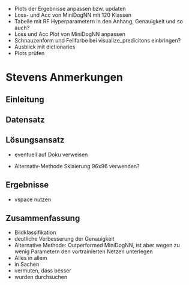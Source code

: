 * Plots der Ergebnisse anpassen bzw. updaten
* Loss- und Acc von MiniDogNN mit 120 Klassen
* Tabelle mit RF Hyperparametern in den Anhang, Genauigkeit und so auch?
* Loss und Acc Plot von MiniDogNN anpassen
* Schnauzenform und Fellfarbe bei visualize_predicitons einbringen?
* Ausblick mit dictionaries
* Plots prüfen

# Stevens Anmerkungen
## Einleitung
<!-- * nicht nur CNN genommen -->
<!-- * nicht unterschieden, sondern klassifiziert -->
<!-- * Satz kürzen -->
<!-- * Farbinformationen Klassifikation verbessern -->
<!-- * Weiterhin wird erörtert, wie ein vortrainiertes Netz beitragen kann oder so -->
<!-- * vielleicht kommt weg, sogar auch -->
<!-- * "gleiche" ändern -->
<!-- * unter anderem weg -->
<!-- * letzten teilsatz wegstreichen -->

## Datensatz
<!-- * Mit Dem Datenstaz -->
<!-- * minimal und maximal weg -->

## Lösungsansatz
<!-- * Strategie? -->
<!-- * Absatz? -->
<!-- * aufgrund der Verwendung von numpy arrays -->
<!-- * statt resizen reskalieren -->
<!-- * batchweise statt batchwise -->
<!-- * Scatter plots in den Anhang -->
<!-- * technische Schwierigkeiten raus -> einfach schreiben, dass auf 224x224 reresized wurde -->
* eventuell auf Doku verweisen
<!-- * fällt dies nicht ins Gewicht -->
<!-- * nebenbei raus und der Bilder auch -->
<!-- * statt CNN Architekturen -->
<!-- * da die Bilder... raus -->
<!-- * Freie Parameter Anzahl ändern -->
<!-- * um die Anzahl der freien Parameter für das FCN LAyer festzulegen -->
<!-- * Klammern bei PreBigDog -->
<!-- * schreiben, dass PreDog für 5 Klassen und PreBigDog für 120 Klassen -->
<!-- * Dazudichten: Auswirkungen auf Overtraining zu untersuchen -->
<!-- * PreLU Satz kaputt -->
<!-- * softmax ist normiert -->
<!-- * eigener Absatz -->
<!-- * nicht Anzahl Parameter reduziert, Bilduaflösung reduziert -->
<!-- * mit reshape wieder als Tensor -->
<!-- * Bilder sind normiert zwischen 0 und 1, und deswegen sigmoid, weil Output zwischen 0 und 1 -->
<!-- * Hyperparametern weglassen -->
<!-- * Cross Validation streichen -->
<!-- * Es wurden dreiSkalierungmeter optimiert, learning rate und epochen nicht, da early stopping -->
<!-- * default werte nennen -->
<!-- * Um den Informationsgehalt zu prüfen, statt wie wichtig -->
<!-- * einzelne Absätze -->
<!-- * für den gegebenen Zeitraum -->
* Alternativ-Methode Sklaierung 96x96 verwenden?

## Ergebnisse
<!-- * Dann erst MiniDogNN -->
<!-- * Hyperparamter als Einleitung mach ich nicht -->
<!-- * Folgerichtig optimiert Farbinformationen die Genauigkeit -->
<!-- * Statt Neuronale Netze Architekturen, 60% nur auf PreDog -->
<!-- * dann weg -->
<!-- * für den großen Datensatz ungefähr 1000 Bilder zu klein, deswegen verwenden -->
<!-- * möglich klein -->
<!-- * Hyperparameter weg lassen -->
<!-- * Confusion Matrix Schreibweise -->
<!-- * was für eine hohe Genauigkeit spricht -->
<!-- * noch weg -->
<!-- * beider Klassen weg -->
<!-- * alles in allem -> Zusammenfassend zeigt eine hohe Genauigkeit -->
<!-- * Prozente African Hunting Dog -->
<!-- * Nur 64 Feature aus CNN, und damit dann 120 Klassen klassifizieren -->
* vspace nutzen
<!-- * noch raus -->
<!-- * statt besser verläuft präziser oder so -->
<!-- * Random Forest ausschreiben -->
<!-- * statt 120 Klassen: Auf dem gesamten Datensatz -->
<!-- * Skalierungsproblem der Achsen -->
<!-- * Architekturen dazu schreiben -->

## Zusammenfassung
* Bildklassifikation
* deutliche Verbesserung der Genauigkeit
* Alternative Methode: Outperformed MiniDogNN, ist aber wegen zu wenig Parametern
den vortrainierten Netzen unterlegen
* Alles in allem
* in Sachen
* vermuten, dass besser
* wurden durchsuchen
